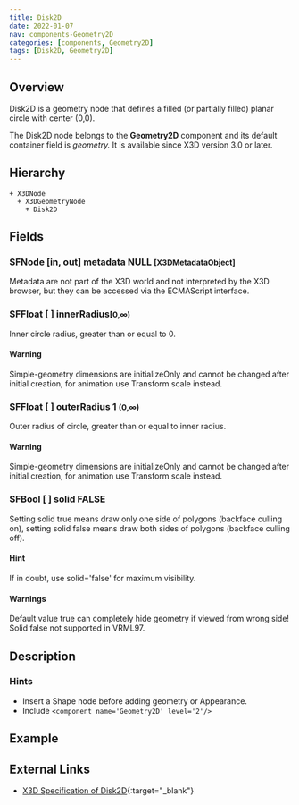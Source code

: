 ```yaml
---
title: Disk2D
date: 2022-01-07
nav: components-Geometry2D
categories: [components, Geometry2D]
tags: [Disk2D, Geometry2D]
---
```

<style>
.post h3 {
  word-spacing: 0.2em;
}
</style>

## Overview

Disk2D is a geometry node that defines a filled (or partially filled) planar circle with center (0,0).

The Disk2D node belongs to the **Geometry2D** component and its default container field is *geometry.* It is available since X3D version 3.0 or later.

## Hierarchy

```
+ X3DNode
  + X3DGeometryNode
    + Disk2D
```

## Fields

### SFNode [in, out] **metadata** NULL <small>[X3DMetadataObject]</small>

Metadata are not part of the X3D world and not interpreted by the X3D browser, but they can be accessed via the ECMAScript interface.

### SFFloat [ ] **innerRadius**<small>[0,∞)</small>

Inner circle radius, greater than or equal to 0.

#### Warning

Simple-geometry dimensions are initializeOnly and cannot be changed after initial creation, for animation use Transform scale instead.

### SFFloat [ ] **outerRadius** 1 <small>(0,∞)</small>

Outer radius of circle, greater than or equal to inner radius.

#### Warning

Simple-geometry dimensions are initializeOnly and cannot be changed after initial creation, for animation use Transform scale instead.

### SFBool [ ] **solid** FALSE

Setting solid true means draw only one side of polygons (backface culling on), setting solid false means draw both sides of polygons (backface culling off).

#### Hint

If in doubt, use solid='false' for maximum visibility.

#### Warnings

Default value true can completely hide geometry if viewed from wrong side! Solid false not supported in VRML97.

## Description

### Hints

- Insert a Shape node before adding geometry or Appearance.
- Include `<component name='Geometry2D' level='2'/>`

## Example

<x3d-canvas src="https://create3000.github.io/media/examples/Geometry2D/Disk2D/Disk2D.x3d"></x3d-canvas>

## External Links

- [X3D Specification of Disk2D](https://www.web3d.org/documents/specifications/19775-1/V4.0/Part01/components/geometry2D.html#Disk2D){:target="_blank"}
